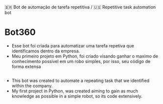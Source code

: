 🇧🇷 Bot de automação de tarefa repetitiva / 🇺🇸 Repetitive task automation bot

# Bot360
- Esse bot foi criada para automatizar uma tarefa repetiva que identificamos dentro da empresa.
- Meu primeiro projeto em Python, foi criado visando ganhar o maximo de conhecimento possivel em um robo simples, por isso, seu código de forma extensa

##

- This bot was created to automate a repeating task that we identified within the company.
- My first project in Python, was created aiming to gain as much knowledge as possible in a simple robot, so its code extensively.
